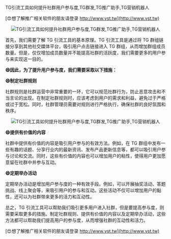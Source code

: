 TG引流工具如何提升社群用户参与度,TG群发,TG推广助手,TG营销机器人

[😍想了解推广相关软件的朋友请登录 http://www.vst.tw](http://www.vst.tw)

 <center><img src="https://vst.tw/MP4/tuiguang/png/5.png" alt="TG引流工具如何提升社群用户参与度,TG群发,TG推广助手,TG营销机器人"></center>

首先，我们需要了解 TG 引流工具的基本原理。TG 引流工具是通过将 TG 群组链接分享到其他社交媒体平台，吸引用户点击链接进入 TG 群组，从而增加群组成员数量。但是，仅仅增加成员数量并不能提高社群的活跃度，我们需要更多的用户参与来实现这一目的。

**😄因此，为了提升用户参与度，我们需要采取以下措施：**

**😄制定社群规则**

社群规则是社群运营中非常重要的一环，它可以规范社群行为，防止恶意攻击和不当言论的出现。在制定社群规则时，应该考虑到用户的需求和利益，避免过于严格或过于宽松。同时，社群管理员需要对规则进行严格执行，确保社群的良好氛围和秩序。

 <center><img src="https://vst.tw/MP4/tuiguang/png/8.png" alt="TG引流工具如何提升社群用户参与度,TG群发,TG推广助手,TG营销机器人"></center>

**😄提供有价值的内容**

社群中提供有价值的内容是吸引用户参与的有效方法。例如，在 TG 群组中发布一些有趣的话题、分享行业内的最新资讯、发布产品更新信息等，都可以吸引用户参与讨论和交流。同时，这些有价值的内容也可以增加用户的粘性，使得用户更加愿意留在社群中并参与互动。

**😄定期举办活动**

定期举办活动是增加用户参与度的一种有效手段。例如，可以开展抽奖活动、答题挑战、线上聚会等，来吸引用户的参与和互动。这些活动不仅可以增加用户的黏性，还可以为社群带来更多的活力和互动性。

总之，TG 引流工具可以帮助我们吸引更多用户进入社群，但是要提高参与度，则需要采取更多的措施。制定社群规则、提供有价值的内容以及定期举办活动，这些方法都可以帮助我们提高用户的参与度，从而增强社群的互动性和活力。

[😍想了解推广相关软件的朋友请登录 http://www.vst.tw](http://www.vst.tw)



